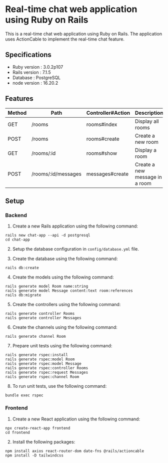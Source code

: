 # Real-time chat web application using Ruby on Rails

This is a real-time chat web application using Ruby on Rails. The application uses ActionCable to implement the real-time chat feature.

## Specifications

* Ruby version : 3.0.2p107
* Rails version : 7.1.5
* Database : PostgreSQL
* node version : 16.20.2

## Features

| Method | Path | Controller#Action | Description |
| --- |--- |--- | --- |
| GET | /rooms | rooms#index | Display all rooms |
| POST | /rooms | rooms#create | Create a new room |
| GET | /rooms/:id | rooms#show | Display a room |
| POST | /rooms/:id/messages | messages#create | Create a new message in a room |

## Setup
### Backend

1. Create a new Rails application using the following command:
```
rails new chat-app --api -d postgresql
cd chat-app
```

2. Setup the database configuration in `config/database.yml` file.

3. Create the database using the following command:
```
rails db:create
```

4. Create the models using the following command:
```
rails generate model Room name:string
rails generate model Message content:text room:references
rails db:migrate
```

5. Create the controllers using the following command:
```
rails generate controller Rooms
rails generate controller Messages
```

6. Create the channels using the following command:
```
rails generate channel Room
```

7. Prepare unit tests using the following command:
```
rails generate rspec:install
rails generate rspec:model Room
rails generate rspec:model Message
rails generate rspec:controller Rooms
rails generate rspec:request Messages
rails generate rspec:channel Room
```

8. To run unit tests, use the following command:
```
bundle exec rspec
```

### Frontend

1. Create a new React application using the following command:
```
npx create-react-app frontend
cd frontend
```

2. Install the following packages:
```
npm install axios react-router-dom date-fns @rails/actioncable
npm install -D tailwindcss
```